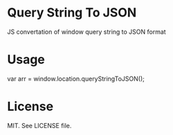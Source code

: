 Query String To JSON
=======================

JS convertation of window query string to JSON format


Usage
========

var arr = window.location.queryStringToJSON();


License
=======================

MIT. See LICENSE file.
